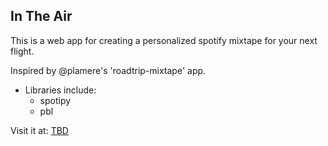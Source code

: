 ## In The Air
This is a web app for creating a personalized spotify mixtape for your next flight.

Inspired by @plamere's 'roadtrip-mixtape' app.
* Libraries include: 
	* spotipy
	* pbl 

Visit it at: [TBD](https://web.njit.edu/~anp55)

